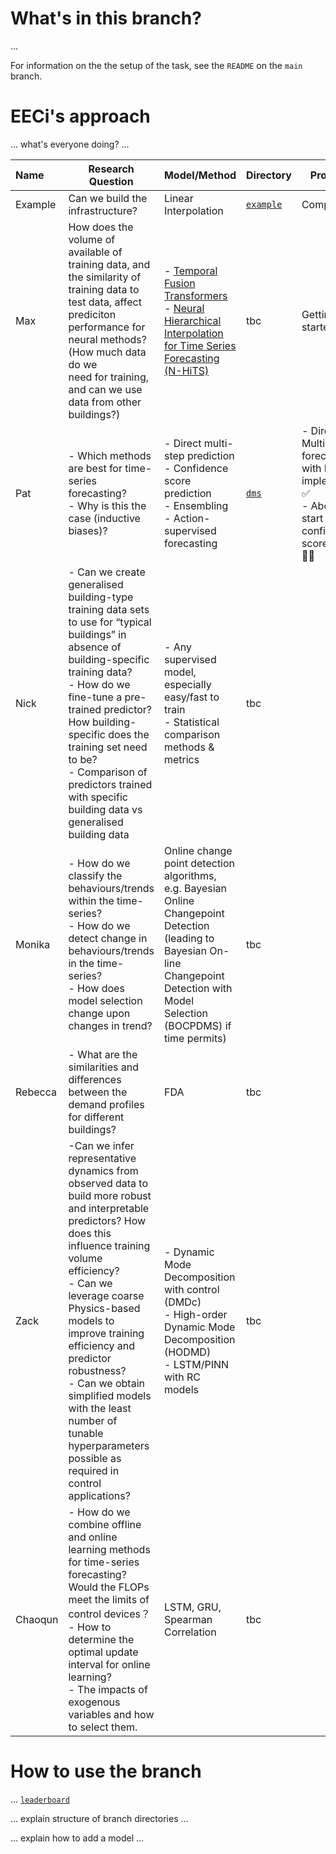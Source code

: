 # What's in this branch?

...

For information on the the setup of the task, see the `README` on the `main` branch.

# EECi's approach

... what's everyone doing? ...

| Name    | Research Question                                                                                                                                                                                                                                         | Model/Method                                                                                                                                                                     | Directory   | Progress        |
| :------ | ---------------------------------------------------------------------------------------------------------------------------------------------------------------------------------------------------------- | ---------------------------------------------------------------------------------------------------------------------------------------- | ----------- | ------------------------------------------------------------ |
| Example | Can we build the infrastructure?                                                                                                                                                                                                                          | Linear Interpolation                                                                                                                                                             | [`example`](models/example/README.md) | Complete ✅     |
| Max     | How does the volume of available of training data, and<br />the similarity of training data to test data, affect prediciton<br />performance for neural methods? (How much data do we<br />need for training, and can we use data from other buildings?) | - [Temporal Fusion Transformers](https://arxiv.org/abs/1912.09363) <br> - [Neural Hierarchical Interpolation for Time Series Forecasting (N-HiTS)](https://arxiv.org/abs/2201.12886) | tbc         | Getting started |
| Pat     |- Which methods are best for time-series forecasting?<br> - Why is this the case (inductive biases)? | - Direct multi-step prediction<br> - Confidence score prediction <br> - Ensembling <br> - Action-supervised forecasting| [`dms`](models/dms/README.md)         | - Direct Multi-step forecasting with MLP implemented ✅ <br> - About to start confidence score stuff 👨‍🔧|
| Nick    |- Can we create generalised building-type training data sets to use for “typical buildings” in absence of building-specific training data?<br> - How do we fine-tune a pre-trained predictor? <br>How building-specific does the training set need to be?<br> - Comparison of predictors trained with specific building data vs generalised building data | - Any supervised model, especially easy/fast to train<br> - Statistical comparison methods & metrics| tbc         ||
| Monika  |- How do we classify the behaviours/trends within the time-series?<br> - How do we detect change in behaviours/trends in the time-series?<br> - How does model selection change upon changes in trend? |  Online change point detection algorithms, e.g. Bayesian Online Changepoint Detection (leading to Bayesian On-line Changepoint Detection with Model Selection (BOCPDMS) if time permits) | tbc         |                 |
| Rebecca |- What are the similarities and differences between the demand profiles for different buildings? | FDA | tbc         |                 |
| Zack    |-Can we infer representative dynamics from observed data to build more robust and interpretable predictors? How does this influence training volume efficiency?<br> - Can we leverage coarse Physics-based models to improve training efficiency and predictor robustness? <br> -  Can we obtain simplified models with the least number of tunable hyperparameters possible as required in control applications? | - Dynamic Mode Decomposition with control (DMDc) <br> - High-order Dynamic Mode Decomposition (HODMD) <br> -  LSTM/PINN with RC models | tbc         |                 |
| Chaoqun |-  How do we combine offline and online learning methods for time-series forecasting? Would the FLOPs meet the limits of control devices？ <br> - How to determine the optimal update interval for online learning?  <br> - The impacts of exogenous variables and how to select them. | LSTM, GRU, Spearman Correlation | tbc         |                 |

# How to use the branch

... [`leaderboard`](outputs/leaderboard.md)

... explain structure of branch directories ...

... explain how to add a model ...
